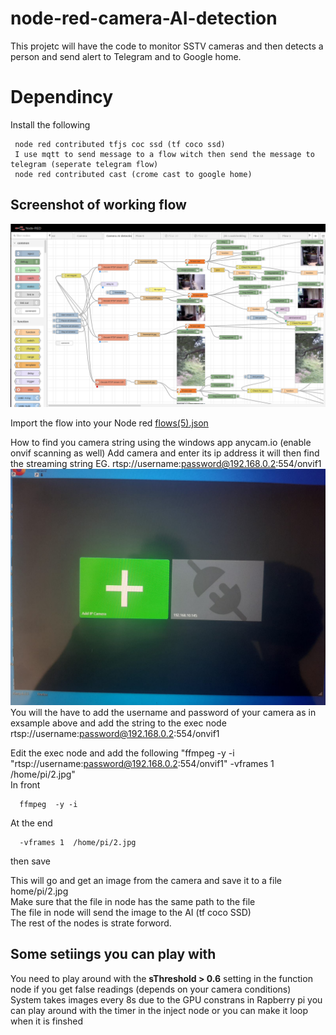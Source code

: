 # node-red-camera-AI-detection
This projetc will have the code to monitor SSTV cameras and then detects a person and send alert to Telegram and to Google home.
# Dependincy
Install the following

     node red contributed tfjs coc ssd (tf coco ssd)
     I use mqtt to send message to a flow witch then send the message to telegram (seperate telegram flow)
     node red contributed cast (crome cast to google home)
     
## Screenshot of working flow
![Exsample flow](Camera_Person_detection.png?raw=true "Camera AI flow")<br>

Import the flow into your Node red <a href="flows(5).json">flows(5).json</a><br>

How to find you camera string using the windows app anycam.io (enable onvif scanning as well)
Add camera and enter its ip address it will then find the streaming string EG. rtsp://username:password@192.168.0.2:554/onvif1
![EAnycam](anycam-io.2.jpeg?raw=true "Anycam")<br>
You will the have to add the username and password of your camera as in exsample above and add the string to the exec node
    rtsp://username:password@192.168.0.2:554/onvif1
    
Edit the exec node and add the following "ffmpeg  -y -i "rtsp://username:password@192.168.0.2:554/onvif1" -vframes 1  /home/pi/2.jpg"<br>
In front

      ffmpeg  -y -i 
      
At the end 

      -vframes 1  /home/pi/2.jpg
      
then save

This will go and get an image from the camera and save it to a file home/pi/2.jpg<br>
Make sure that the file in node has the same path to the file <br>
The file in node will send the image to the AI (tf coco SSD)<br>
The rest of the nodes is strate forword.<br>
## Some setiings you can play with
You need to play around with the <b>sThreshold > 0.6</b> setting in the function node if you get false readings (depends on your camera conditions)<br>
System takes images every 8s due to the GPU constrans in Rapberry pi you can play around with the timer in the inject node or you can make it loop when it is finshed

